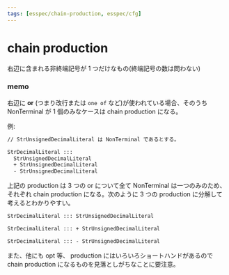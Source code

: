 ```yaml
---
tags: [esspec/chain-production, esspec/cfg]
---
```


# chain production

右辺に含まれる非終端記号が 1 つだけなもの(終端記号の数は問わない)

### memo

右辺に **or** (つまり改行または `one of` など)が使われている場合、そのうち NonTerminal が 1 個のみなケースは chain production になる。

例:

```txt
// StrUnsignedDecimalLiteral は NonTerminal であるとする。

StrDecimalLiteral :::
  StrUnsignedDecimalLiteral
  + StrUnsignedDecimalLiteral
  - StrUnsignedDecimalLiteral
```

上記の production は 3 つの or について全て NonTerminal は一つのみのため、それぞれ chain production になる。次のように 3 つの production に分解して考えるとわかりやすい。

```txt
StrDecimalLiteral ::: StrUnsignedDecimalLiteral

StrDecimalLiteral ::: + StrUnsignedDecimalLiteral

StrDecimalLiteral ::: - StrUnsignedDecimalLiteral
```

また、他にも opt 等、 production にはいろいろショートハンドがあるので chain production になるものを見落としがちなことに要注意。
